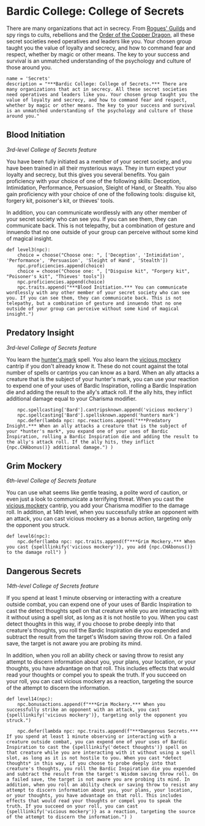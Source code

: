 # Bardic College: College of Secrets
There are many organizations that act in secrecy. From [Rogues' Guilds](../../Organizations/RoguesGuilds/) and spy rings to cults, rebellions and the [Order of the Copper Dragon](../../Organizations/MilitantOrders/DraconicOrder/Copper.md), all these secret societies need operatives and leaders like you. Your chosen group taught you the value of loyalty and secrecy, and how to command fear and respect, whether by magic or other means. The key to your success and survival is an unmatched understanding of the psychology and culture of those around you.

```
name = 'Secrets'
description = "***Bardic College: College of Secrets.*** There are many organizations that act in secrecy. All these secret societies need operatives and leaders like you. Your chosen group taught you the value of loyalty and secrecy, and how to command fear and respect, whether by magic or other means. The key to your success and survival is an unmatched understanding of the psychology and culture of those around you."
```

## Blood Initiation
*3rd-level College of Secrets feature*

You have been fully initiated as a member of your secret society, and you have been trained in all their mysterious ways. They in turn expect your loyalty and secrecy, but this gives you several benefits. You gain proficiency with your choice of one of the following skills: Deception, Intimidation, Performance, Persuasion, Sleight of Hand, or Stealth. You also gain proficiency with your choice of one of the following tools: disguise kit, forgery kit, poisoner's kit, or thieves' tools.

In addition, you can communicate wordlessly with any other member of your secret society who can see you. If you can see them, they can communicate back. This is not telepathy, but a combination of gesture and innuendo that no one outside of your group can perceive without some kind of magical insight.

```
def level3(npc):
    choice = choose("Choose one: ", ['Deception', 'Intimidation', 'Performance', 'Persuasion', 'Sleight of Hand', 'Stealth'])
    npc.proficiencies.append(choice)
    choice = choose("Choose one: ", ["Disguise kit", "Forgery kit", "Poisoner's kit", "Thieves' tools"])
    npc.proficiencies.append(choice)
    npc.traits.append("***Blood Initiation.*** You can communicate wordlessly with any other member of your secret society who can see you. If you can see them, they can communicate back. This is not telepathy, but a combination of gesture and innuendo that no one outside of your group can perceive without some kind of magical insight.")
```

## Predatory Insight
*3rd-level College of Secrets feature*

You learn the [hunter's mark](../../Magic/Spells/hunters-mark.md) spell. You also learn the [vicious mockery](../../Magic/Spells/vicious-mockery.md) cantrip if you don't already know it. These do not count against the total number of spells or cantrips you can know as a bard. When an ally attacks a creature that is the subject of your hunter's mark, you can use your reaction to expend one of your uses of Bardic Inspiration, rolling a Bardic Inspiration die and adding the result to the ally's attack roll. If the ally hits, they inflict additional damage equal to your Charisma modifier.

```
    npc.spellcasting['Bard'].cantripsknown.append('vicious mockery')
    npc.spellcasting['Bard'].spellsknown.append('hunters mark')
    npc.defer(lambda npc: npc.reactions.append("***Predatory Insight.*** When an ally attacks a creature that is the subject of your *hunter's mark*, you expand one of your uses of Bardic Inspiration, rolling a Bardic Inspiration die and adding the result to the ally's attack roll. If the ally hits, they inflict {npc.CHAbonus()} additional damage.") )
```

## Grim Mockery
*6th-level College of Secrets feature*

You can use what seems like gentle teasing, a polite word of caution, or even just a look to communicate a terrifying threat. When you cast the [vicious mockery](../../Magic/Spells/vicious-mockery.md) cantrip, you add your Charisma modifier to the damage roll. In addition, at 14th level, when you successfully strike an opponent with an attack, you can cast vicious mockery as a bonus action, targeting only the opponent you struck.

```
def level6(npc):
    npc.defer(lamba npc: npc.traits.append(f"***Grim Mockery.*** When you cast {spelllinkify('vicious mockery')}, you add {npc.CHAbonus()} to the damage roll") )
```

## Dangerous Secrets
*14th-level College of Secrets feature*

If you spend at least 1 minute observing or interacting with a creature outside combat, you can expend one of your uses of Bardic Inspiration to cast the detect thoughts spell on that creature while you are interacting with it without using a spell slot, as long as it is not hostile to you. When you cast detect thoughts in this way, if you choose to probe deeply into that creature's thoughts, you roll the Bardic Inspiration die you expended and subtract the result from the target's Wisdom saving throw roll. On a failed save, the target is not aware you are probing its mind.

In addition, when you roll an ability check or saving throw to resist any attempt to discern information about you, your plans, your location, or your thoughts, you have advantage on that roll. This includes effects that would read your thoughts or compel you to speak the truth. If you succeed on your roll, you can cast vicious mockery as a reaction, targeting the source of the attempt to discern the information.

```
def level14(npc):
    npc.bonusactions.append(f"***Grim Mockery.*** When you successfully strike an opponent with an attack, you cast {spelllinkify('vicious mockery')}, targeting only the opponent you struck.")

    npc.defer(lambda npc: npc.traits.append(f"***Dangerous Secrets.*** If you spend at least 1 minute observing or interacting with a creature outside combat, you can expend one of your uses of Bardic Inspiration to cast the {spelllinkify('detect thoughts')} spell on that creature while you are interacting with it without using a spell slot, as long as it is not hostile to you. When you cast *detect thoughts* in this way, if you choose to probe deeply into that creature's thoughts, you roll the Bardic Inspiration die you expended and subtract the result from the target's Wisdom saving throw roll. On a failed save, the target is not aware you are probing its mind. In addition, when you roll an ability check or saving throw to resist any attempt to discern information about you, your plans, your location, or your thoughts, you have advantage on that roll. This includes effects that would read your thoughts or compel you to speak the truth. If you succeed on your roll, you can cast {spelllinkify('vicious mockery')} as a reaction, targeting the source of the attempt to discern the information.") )
```
